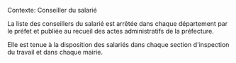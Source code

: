 Contexte: Conseiller du salarié

La liste des conseillers du salarié est arrêtée dans chaque département par le préfet et publiée au recueil des actes administratifs de la préfecture.

Elle est tenue à la disposition des salariés dans chaque section d'inspection du travail et dans chaque mairie.